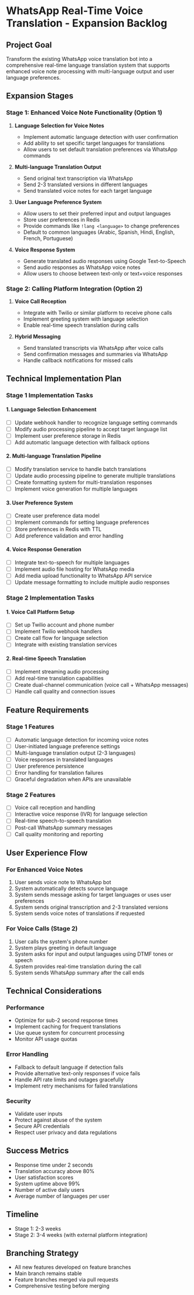 # WhatsApp Real-Time Voice Translation - Expansion Backlog

## Project Goal
Transform the existing WhatsApp voice translation bot into a comprehensive real-time language translation system that supports enhanced voice note processing with multi-language output and user language preferences.

## Expansion Stages

### Stage 1: Enhanced Voice Note Functionality (Option 1)
1. **Language Selection for Voice Notes**
   - Implement automatic language detection with user confirmation
   - Add ability to set specific target languages for translations
   - Allow users to set default translation preferences via WhatsApp commands

2. **Multi-language Translation Output**
   - Send original text transcription via WhatsApp
   - Send 2-3 translated versions in different languages
   - Send translated voice notes for each target language

3. **User Language Preference System**
   - Allow users to set their preferred input and output languages
   - Store user preferences in Redis
   - Provide commands like `!lang <language>` to change preferences
   - Default to common languages (Arabic, Spanish, Hindi, English, French, Portuguese)

4. **Voice Response System**
   - Generate translated audio responses using Google Text-to-Speech
   - Send audio responses as WhatsApp voice notes
   - Allow users to choose between text-only or text+voice responses

### Stage 2: Calling Platform Integration (Option 2)
1. **Voice Call Reception**
   - Integrate with Twilio or similar platform to receive phone calls
   - Implement greeting system with language selection
   - Enable real-time speech translation during calls

2. **Hybrid Messaging**
   - Send translated transcripts via WhatsApp after voice calls
   - Send confirmation messages and summaries via WhatsApp
   - Handle callback notifications for missed calls

## Technical Implementation Plan

### Stage 1 Implementation Tasks

#### 1. Language Selection Enhancement
- [ ] Update webhook handler to recognize language setting commands
- [ ] Modify audio processing pipeline to accept target language list
- [ ] Implement user preference storage in Redis
- [ ] Add automatic language detection with fallback options

#### 2. Multi-language Translation Pipeline
- [ ] Modify translation service to handle batch translations
- [ ] Update audio processing pipeline to generate multiple translations
- [ ] Create formatting system for multi-translation responses
- [ ] Implement voice generation for multiple languages

#### 3. User Preference System
- [ ] Create user preference data model
- [ ] Implement commands for setting language preferences
- [ ] Store preferences in Redis with TTL
- [ ] Add preference validation and error handling

#### 4. Voice Response Generation
- [ ] Integrate text-to-speech for multiple languages
- [ ] Implement audio file hosting for WhatsApp media
- [ ] Add media upload functionality to WhatsApp API service
- [ ] Update message formatting to include multiple audio responses

### Stage 2 Implementation Tasks

#### 1. Voice Call Platform Setup
- [ ] Set up Twilio account and phone number
- [ ] Implement Twilio webhook handlers
- [ ] Create call flow for language selection
- [ ] Integrate with existing translation services

#### 2. Real-time Speech Translation
- [ ] Implement streaming audio processing
- [ ] Add real-time translation capabilities
- [ ] Create dual-channel communication (voice call + WhatsApp messages)
- [ ] Handle call quality and connection issues

## Feature Requirements

### Stage 1 Features
- [ ] Automatic language detection for incoming voice notes
- [ ] User-initiated language preference settings
- [ ] Multi-language translation output (2-3 languages)
- [ ] Voice responses in translated languages
- [ ] User preference persistence
- [ ] Error handling for translation failures
- [ ] Graceful degradation when APIs are unavailable

### Stage 2 Features
- [ ] Voice call reception and handling
- [ ] Interactive voice response (IVR) for language selection
- [ ] Real-time speech-to-speech translation
- [ ] Post-call WhatsApp summary messages
- [ ] Call quality monitoring and reporting

## User Experience Flow

### For Enhanced Voice Notes
1. User sends voice note to WhatsApp bot
2. System automatically detects source language
3. System sends message asking for target languages or uses user preferences
4. System sends original transcription and 2-3 translated versions
5. System sends voice notes of translations if requested

### For Voice Calls (Stage 2)
1. User calls the system's phone number
2. System plays greeting in default language
3. System asks for input and output languages using DTMF tones or speech
4. System provides real-time translation during the call
5. System sends WhatsApp summary after the call ends

## Technical Considerations

### Performance
- Optimize for sub-2 second response times
- Implement caching for frequent translations
- Use queue system for concurrent processing
- Monitor API usage quotas

### Error Handling
- Fallback to default language if detection fails
- Provide alternative text-only responses if voice fails
- Handle API rate limits and outages gracefully
- Implement retry mechanisms for failed translations

### Security
- Validate user inputs
- Protect against abuse of the system
- Secure API credentials
- Respect user privacy and data regulations

## Success Metrics
- Response time under 2 seconds
- Translation accuracy above 80%
- User satisfaction scores
- System uptime above 99%
- Number of active daily users
- Average number of languages per user

## Timeline
- Stage 1: 2-3 weeks
- Stage 2: 3-4 weeks (with external platform integration)

## Branching Strategy
- All new features developed on feature branches
- Main branch remains stable
- Feature branches merged via pull requests
- Comprehensive testing before merging